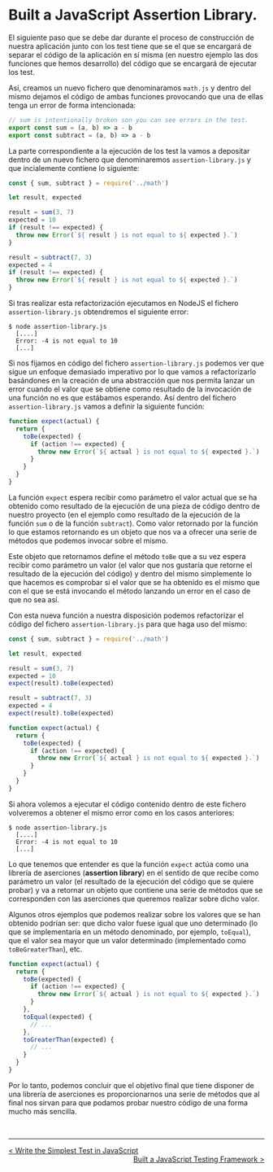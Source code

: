 # Built a JavaScript Assertion Library.

El siguiente paso que se debe dar durante el proceso de construcción de nuestra aplicación junto con los test tiene que se el que se encargará de separar el código de la aplicación en sí misma (en nuestro ejemplo las dos funciones que hemos desarrollo) del código que se encargará de ejecutar los test.

Así, creamos un nuevo fichero que denominaramos `math.js` y dentro del mismo dejamos el código de ambas funciones provocando que una de ellas tenga un error de forma intencionada:

```js
// sum is intentionally broken son you can see errors in the test.
export const sum = (a, b) => a - b
export const subtract = (a, b) => a - b
```

La parte correspondiente a la ejecución de los test la vamos a depositar dentro de un nuevo fichero que denominaremos `assertion-library.js` y que incialemente contiene lo siguiente:

```js
const { sum, subtract } = require('../math')

let result, expected

result = sum(3, 7)
expected = 10
if (result !== expected) {
  throw new Error(`${ result } is not equal to ${ expected }.`)
}

result = subtract(7, 3)
expected = 4
if (result !== expected) {
  throw new Error(`${ result } is not equal to ${ expected }.`)
}
```

Si tras realizar esta refactorización ejecutamos en NodeJS el fichero `assertion-library.js` obtendremos el siguiente error:

```console
$ node assertion-library.js
  [....]
  Error: -4 is not equal to 10
  [...]
```

Si nos fijamos en código del fichero `assertion-library.js` podemos ver que sigue un enfoque demasiado imperativo por lo que vamos a refactorizarlo basándones en la creación de una abstracción que nos permita lanzar un error cuando el valor que se obtiene como resultado de la invocación de una función no es que estábamos esperando. Así dentro del fichero `assertion-library.js` vamos a definir la siguiente función:

```js
function expect(actual) {
  return {
    toBe(expected) {
      if (action !== expected) {
        throw new Error(`${ actual } is not equal to ${ expected }.`)
      }
    }
  }
}
```

La función `expect` espera recibir como parámetro el valor actual que se ha obtenido como resultado de la ejecución de una pieza de código dentro de nuestro proyecto (en el ejemplo como resultado de la ejecución de la función `sum` o de la función `subtract`). Como valor retornado por la función lo que estamos retornando es un objeto que nos va a ofrecer una serie de métodos que podemos invocar sobre el mismo. 

Este objeto que retornamos define el método `toBe` que a su vez espera recibir como parámetro un valor (el valor que nos gustaría que retorne el resultado de la ejecución del código) y dentro del mismo simplemente lo que hacemos es comprobar si el valor que se ha obtenido es el mismo que con el que se está invocando el método lanzando un error en el caso de que no sea así.

Con esta nueva función a nuestra disposición podemos refactorizar el código del fichero `assertion-library.js` para que haga uso del mismo:

```js
const { sum, subtract } = require('../math')

let result, expected

result = sum(3, 7)
expected = 10
expect(result).toBe(expected)

result = subtract(7, 3)
expected = 4
expect(result).toBe(expected)

function expect(actual) {
  return {
    toBe(expected) {
      if (action !== expected) {
        throw new Error(`${ actual } is not equal to ${ expected }.`)
      }
    }
  }
}
```

Si ahora volemos a ejecutar el código contenido dentro de este fichero volveremos a obtener el mismo error como en los casos anteriores:

```console
$ node assertion-library.js
  [....]
  Error: -4 is not equal to 10
  [...]
```

Lo que tenemos que entender es que la función `expect` actúa como una librería de aserciones (**assertion library**) en el sentido de que recibe como parámetro un valor (el resultado de la ejecución del código que se quiere probar) y va a retornar un objeto que contiene una serie de métodos que se corresponden con las aserciones que queremos realizar sobre dicho valor.

Algunos otros ejemplos que podemos realizar sobre los valores que se han obtenido podrían ser: que dicho valor fuese igual que uno determinado (lo que se implementaría en un método denominado, por ejemplo, `toEqual`), que el valor sea mayor que un valor determinado (implementado como `toBeGreaterThan`), etc.

```js
function expect(actual) {
  return {
    toBe(expected) {
      if (action !== expected) {
        throw new Error(`${ actual } is not equal to ${ expected }.`)
      }
    },
    toEqual(expected) {
      // ...
    },
    toGreaterThan(expected) {
      // ...
    }
  }
}
```

Por lo tanto, podemos concluir que el objetivo final que tiene disponer de una librería de aserciones es proporcionarnos una serie de métodos que al final nos sirvan para que podamos probar nuestro código de una forma mucho más sencilla.

<br />

----
<div>
  <div style="float: left">
    <a href="https://github.com/DevJoseManuel/js-tutorials/blob/master/testing/ch01/01_02.md">
      < Write the Simplest Test in JavaScript
    </a>
  </div>
  <div style="float: right">
    <a href="https://github.com/DevJoseManuel/js-tutorials/blob/master/testing/ch01/01_04.md">
      Built a JavaScript Testing Framework >
    </a>
  </div>
</div>